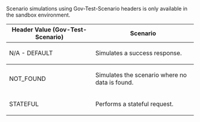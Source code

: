 <p>Scenario simulations using Gov-Test-Scenario headers is only available in the sandbox environment.</p>
<table>
    <thead>
        <tr>
            <th>Header Value (Gov-Test-Scenario)</th>
            <th>Scenario</th>
        </tr>
    </thead>
    <tbody>
        <tr>
            <td><p>N/A - DEFAULT</p></td>
            <td><p>Simulates a success response.</p></td>
        </tr>
    </tbody>
    <tbody>
        <tr>
            <td><p>NOT_FOUND</p></td>
            <td><p>Simulates the scenario where no data is found.</p></td>
        </tr>
          <tr>
              <td><p>STATEFUL</p></td>
              <td><p>Performs a stateful request.</p></td>
          </tr>
    </tbody>
</table>